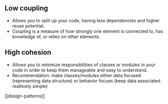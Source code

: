## Low coupling

- Allows you to split up your code, having less dependencies and higher reuse potential.
- Coupling is a measure of how strongly one element is connected to, has knowledge of, or relies on other elements. 

## High cohesion

- Allows you to minimize responsibilities of classes or modules in your code in order to keep them manageable and easy to understand.
- Recommendation: make classes/modules either data focused (representing data structure) or behavior focues (keep data associated realtively simple)

[[design-patterns]]